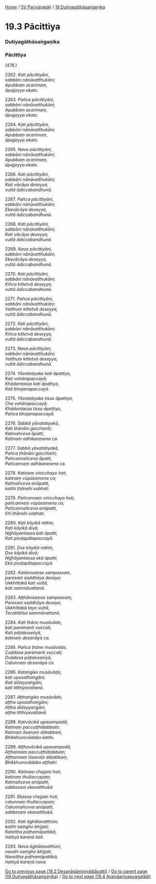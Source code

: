 
[Home](/) / [5V Parivārapāḷi](/tipitaka/5V.md) / [19 Dutiyagāthāsaṅgaṇika](/tipitaka/5V/19.md)

# 19.3 Pācittiya

### Dutiyagāthāsaṅgaṇika

### Pācittiya

(476.)

2262\. _Kati pācittiyāni,_  
_sabbāni nānāvatthukāni;_  
_Apubbaṃ acarimaṃ,_  
_āpajjeyya ekato._  


2263\. _Pañca pācittiyāni,_  
_sabbāni nānāvatthukāni;_  
_Apubbaṃ acarimaṃ,_  
_āpajjeyya ekato._  


2264\. _Kati pācittiyāni,_  
_sabbāni nānāvatthukāni;_  
_Apubbaṃ acarimaṃ,_  
_āpajjeyya ekato._  


2265\. _Nava pācittiyāni,_  
_sabbāni nānāvatthukāni;_  
_Apubbaṃ acarimaṃ,_  
_āpajjeyya ekato._  


2266\. _Kati pācittiyāni,_  
_sabbāni nānāvatthukāni;_  
_Kati vācāya deseyya,_  
_vuttā ādiccabandhunā._  


2267\. _Pañca pācittiyāni,_  
_sabbāni nānāvatthukāni;_  
_Ekavācāya deseyya,_  
_vuttā ādiccabandhunā._  


2268\. _Kati pācittiyāni,_  
_sabbāni nānāvatthukāni;_  
_Kati vācāya deseyya,_  
_vuttā ādiccabandhunā._  


2269\. _Nava pācittiyāni,_  
_sabbāni nānāvatthukāni;_  
_Ekavācāya deseyya,_  
_vuttā ādiccabandhunā._  


2270\. _Kati pācittiyāni,_  
_sabbāni nānāvatthukāni;_  
_Kiñca kittetvā deseyya,_  
_vuttā ādiccabandhunā._  


2271\. _Pañca pācittiyāni,_  
_sabbāni nānāvatthukāni;_  
_Vatthuṃ kittetvā deseyya,_  
_vuttā ādiccabandhunā._  


2272\. _Kati pācittiyāni,_  
_sabbāni nānāvatthukāni;_  
_Kiñca kittetvā deseyya,_  
_vuttā ādiccabandhunā._  


2273\. _Nava pācittiyāni,_  
_sabbāni nānāvatthukāni;_  
_Vatthuṃ kittetvā deseyya,_  
_vuttā ādiccabandhunā._  


2274\. _Yāvatatiyake kati āpattiyo,_  
_Kati vohārapaccayā;_  
_Khādantassa kati āpattiyo,_  
_Kati bhojanapaccayā._  


2275\. _Yāvatatiyake tisso āpattiyo,_  
_Cha vohārapaccayā;_  
_Khādantassa tisso āpattiyo,_  
_Pañca bhojanapaccayā._  


2276\. _Sabbā yāvatatiyakā,_  
_Kati ṭhānāni gacchanti;_  
_Katinañceva āpatti,_  
_Katinaṃ adhikaraṇena ca._  


2277\. _Sabbā yāvatatiyakā,_  
_Pañca ṭhānāni gacchanti;_  
_Pañcannañceva āpatti,_  
_Pañcannaṃ adhikaraṇena ca._  


2278\. _Katinaṃ vinicchayo hoti,_  
_katinaṃ vūpasamena ca;_  
_Katinañceva anāpatti,_  
_katihi ṭhānehi sobhati._  


2279\. _Pañcannaṃ vinicchayo hoti,_  
_pañcannaṃ vūpasamena ca;_  
_Pañcannañceva anāpatti,_  
_tīhi ṭhānehi sobhati._  


2280\. _Kati kāyikā rattiṃ,_  
_Kati kāyikā divā;_  
_Nijjhāyantassa kati āpatti,_  
_Kati piṇḍapātapaccayā._  


2281\. _Dve kāyikā rattiṃ,_  
_Dve kāyikā divā;_  
_Nijjhāyantassa ekā āpatti,_  
_Ekā piṇḍapātapaccayā._  


2282\. _Katānisaṃse sampassaṃ,_  
_paresaṃ saddhāya desaye;_  
_Ukkhittakā kati vuttā,_  
_kati sammāvattanā._  


2283\. _Aṭṭhānisaṃse sampassaṃ,_  
_Paresaṃ saddhāya desaye;_  
_Ukkhittakā tayo vuttā,_  
_Tecattālīsa sammāvattanā._  


2284\. _Kati ṭhāne musāvādo,_  
_kati paramanti vuccati;_  
_Kati pāṭidesanīyā,_  
_katinaṃ desanāya ca._  


2285\. _Pañca ṭhāne musāvādo,_  
_Cuddasa paramanti vuccati;_  
_Dvādasa pāṭidesanīyā,_  
_Catunnaṃ desanāya ca._  


2286\. _Kataṅgiko musāvādo,_  
_kati uposathaṅgāni;_  
_Kati dūteyyaṅgāni,_  
_kati titthiyavattanā._  


2287\. _Aṭṭhaṅgiko musāvādo,_  
_aṭṭha uposathaṅgāni;_  
_Aṭṭha dūteyyaṅgāni,_  
_aṭṭha titthiyavattanā._  


2288\. _Kativācikā upasampadā,_  
_Katinaṃ paccuṭṭhātabbaṃ;_  
_Katinaṃ āsanaṃ dātabbaṃ,_  
_Bhikkhunovādako katihi._  


2289\. _Aṭṭhavācikā upasampadā,_  
_Aṭṭhannaṃ paccuṭṭhātabbaṃ;_  
_Aṭṭhannaṃ āsanaṃ dātabbaṃ,_  
_Bhikkhunovādako aṭṭhahi._  


2290\. _Katinaṃ chejjaṃ hoti,_  
_katinaṃ thullaccayaṃ;_  
_Katinañceva anāpatti,_  
_sabbesaṃ ekavatthukā._  


2291\. _Ekassa chejjaṃ hoti,_  
_catunnaṃ thullaccayaṃ;_  
_Catunnañceva anāpatti,_  
_sabbesaṃ ekavatthukā._  


2292\. _Kati āghātavatthūni,_  
_katihi saṃgho bhijjati;_  
_Katettha paṭhamāpattikā,_  
_ñattiyā karaṇā kati._  


2293\. _Nava āghātavatthūni,_  
_navahi saṃgho bhijjati;_  
_Navettha paṭhamāpattikā,_  
_ñattiyā karaṇā nava._  


[Go to previous page (19.2 Desanāgāminiyādiāpatti)](/tipitaka/5V/19/19.2.md) / [Go to parent page (19 Dutiyagāthāsaṅgaṇika)](/tipitaka/5V/19.md) / [Go to next page (19.4 Avandanīyapuggalādi)](/tipitaka/5V/19/19.4.md)


